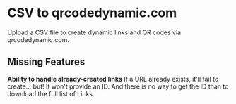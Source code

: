 # CSV to qrcodedynamic.com

Upload a CSV file to create dynamic links and QR codes via qrcodedynamic.com.

## Missing Features

**Ability to handle already-created links**
If a URL already exists, it'll fail to create... but! It won't provide an ID. And there is no way to get the ID than to download the full list of Links.
